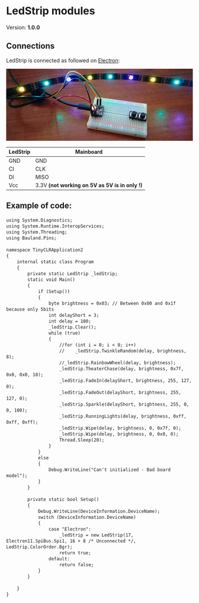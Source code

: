 # LedStrip modules
Version: __1.0.0__

## Connections ##
LedStrip is connected as followed on [Electron](http://www.ingenuitymicro.com/products/electron/):

![Schematic](LedStrip-Electron.jpg)

LedStrip | Mainboard
-------- | ----------
GND | GND
CI | CLK
DI | MISO
Vcc | 3.3V __(not working on 5V as 5V is in only !)__


## Example of code:
```CSharp
using System.Diagnostics;
using System.Runtime.InteropServices;
using System.Threading;
using Bauland.Pins;

namespace TinyCLRApplication2
{
    internal static class Program
    {
        private static LedStrip _ledStrip;
        static void Main()
        {
            if (Setup())
            {
                byte brightness = 0x03; // Between 0x00 and 0x1f because only 5bits
                int delayShort = 3;
                int delay = 100;
                _ledStrip.Clear();
                while (true)
                {
                    //for (int i = 0; i < 8; i++)
                    //    _ledStrip.TwinkleRandom(delay, brightness, 8);
                    //_ledStrip.RainbowWheel(delay, brightness);
                    _ledStrip.TheaterChase(delay, brightness, 0x7f, 0x0, 0x0, 10);
                    _ledStrip.FadeIn(delayShort, brightness, 255, 127, 0);
                    _ledStrip.FadeOut(delayShort, brightness, 255, 127, 0);
                    _ledStrip.Sparkle(delayShort, brightness, 255, 0, 0, 100);
                    _ledStrip.RunningLights(delay, brightness, 0xff, 0xff, 0xff);
                    _ledStrip.Wipe(delay, brightness, 0, 0x7f, 0);
                    _ledStrip.Wipe(delay, brightness, 0, 0x0, 0);
                    Thread.Sleep(20);
                }
            }
            else
            {
                Debug.WriteLine("Can't initialized - Bad board model");
            }
        }

        private static bool Setup()
        {
            Debug.WriteLine(DeviceInformation.DeviceName);
            switch (DeviceInformation.DeviceName)
            {
                case "Electron":
                    _ledStrip = new LedStrip(17, Electron11.SpiBus.Spi1, 16 + 8 /* Unconnected */, LedStrip.ColorOrder.Bgr);
                    return true;
                default:
                    return false;
            }
        }

    }
}
```
